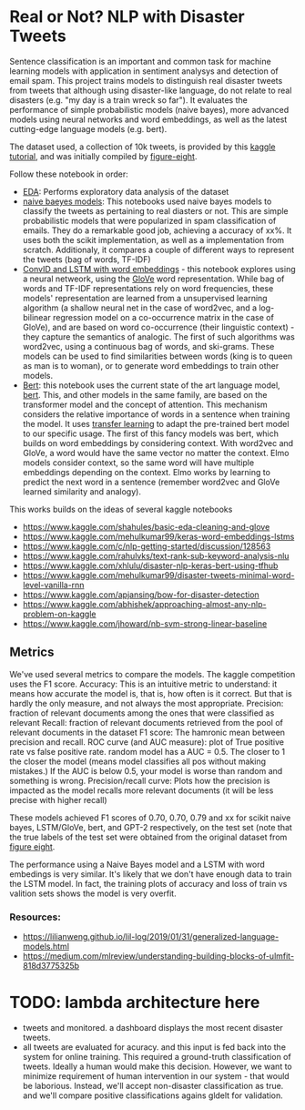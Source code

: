 # Real or Not? NLP with Disaster Tweets 

Sentence classification is an important and common task for machine learning models with application in sentiment analysys and detection of email spam. This project trains models
to distinguish real disaster tweets from tweets that although using disaster-like language, do not relate to real disasters (e.g. "my day is a train wreck so far"). It evaluates the
performance of simple probabilistic models (naive bayes), more advanced models using neural networks and word embeddings, as well as the latest cutting-edge language models (e.g. bert). 

The dataset used, a collection of 10k tweets, is provided by this [kaggle tutorial](https://www.kaggle.com/c/nlp-getting-started), and was initially compiled by [figure-eight](https://www.figure-eight.com/data-for-everyone/).

Follow these notebook in order:

- [EDA](https://github.com/lfcunha/twitter-disaster_or_not/blob/master/notebooks/twitter-disaster_or_not/notebooks/EDA.ipynb): Performs exploratory data analysis of the dataset
- [naive baeyes models](https://github.com/lfcunha/twitter-disaster_or_not/blob/master/notebooks/twitter-disaster_or_not/notebooks/naive_bayes.ipynb): This notebooks used naive bayes models to classify the tweets as pertaining to real diasters or not. This are simple probabilistic models that were popularized in spam classification of emails. They do a remarkable good job, 
achieving a accuracy of xx%. It uses both the scikit implementation, as well as a implementation from scratch. Additionaly, it compares a couple of different ways to represent the tweets (bag of words, TF-IDF)
- [ConvID and LSTM with word embeddings](https://github.com/lfcunha/twitter-disaster_or_not/blob/master/notebooks/embeddings+LSTM.ipynb) - this notebook explores using a neural netweork, using the [GloVe](https://nlp.stanford.edu/projects/glove/) word representation.
 While bag of words and TF-IDF representations rely on word frequencies, these models' representation are learned from a unsupervised learning algorithm (a shallow neural net in the case of word2vec, and a log-bilinear regression model on a co-occurrence matrix in the case of GloVe), and are
based on word co-occurrence (their linguistic context) - they capture the semantics of analogic. The first of such algorithms was word2vec, using a continuous bag of words, and ski-grams. These models can be used to find similarities between words (king is to queen as  man is to woman), or to generate word embeddings to train other models.
- [Bert](https://github.com/lfcunha/twitter-disaster_or_not/blob/master/notebooks/bert.ipynb): this notebook uses the current state of the art language model, [bert](http://jalammar.github.io/illustrated-bert/). This, and other models in the same family, are based on the transformer model and the concept of attention. This mechanism considers the relative importance of words in a sentence when training the model. It uses [transfer learning](https://en.wikipedia.org/wiki/Transfer_learning) to adapt
the pre-trained bert model to our specific usage. The first of this fancy models was bert, which builds on word embeddings by considering context. With word2vec and GloVe, a word would have
the same vector no matter the context. Elmo models consider context, so the same word will have multiple embeddings depending on the context. Elmo works by learning to predict the next word in a sentence (remember word2vec and GloVe learned similarity and analogy).


This works builds on the ideas of several kaggle notebooks
- https://www.kaggle.com/shahules/basic-eda-cleaning-and-glove
- https://www.kaggle.com/mehulkumar99/keras-word-embeddings-lstms
- https://www.kaggle.com/c/nlp-getting-started/discussion/128563
- https://www.kaggle.com/rahulvks/text-rank-sub-keyword-analysis-nlu
- https://www.kaggle.com/xhlulu/disaster-nlp-keras-bert-using-tfhub
- https://www.kaggle.com/mehulkumar99/disaster-tweets-minimal-word-level-vanilla-rnn
- https://www.kaggle.com/apjansing/bow-for-disaster-detection
- https://www.kaggle.com/abhishek/approaching-almost-any-nlp-problem-on-kaggle
- https://www.kaggle.com/jhoward/nb-svm-strong-linear-baseline


## Metrics
We've used several metrics to compare the models. The kaggle competition uses the F1 score. 
Accuracy: This is an intuitive metric to understand: it means how accurate the model is, that is, how often is it correct. But that is hardly the only measure, and not always the most appropriate.
Precision: fraction of relevant documents among the ones that were classified as relevant
Recall: fraction of relevant documents retrieved from the pool of relevant documents in the dataset
F1 score: The hamronic mean between precision and recall.
ROC curve (and AUC measure): plot of True positive rate vs false positive rate. random model has a AUC = 0.5. The closer to 1 the closer the model (means model classifies all pos without making mistakes.) If the AUC is below 0.5, your model is worse than random and something is wrong.
Precision/recall curve: Plots how the precision is impacted as the model recalls more relevant documents (it will be less precise with higher recall)


These models achieved F1 scores of 0.70, 0.70, 0.79 and xx for scikit naive bayes, LSTM/GloVe, bert, and GPT-2 respectively, on the test set (note that the true labels of the test set were obtained from the original dataset from [figure eight](https://www.figure-eight.com/data-for-everyone/).

The performance using a Naive Bayes model and a LSTM with word embedings is very similar. It's likely that we don't have enough data to train the LSTM model. In fact, the 
training plots of accuracy and loss of train vs valition sets shows the model is very overfit.


### Resources:
- https://lilianweng.github.io/lil-log/2019/01/31/generalized-language-models.html
- https://medium.com/mlreview/understanding-building-blocks-of-ulmfit-818d3775325b


# TODO: lambda architecture here

- tweets and monitored. a dashboard displays the most recent disaster tweets.
- all tweets are evaluated for acuracy. and this input is fed back into the system for online training. This required a ground-truth classification of tweets. Ideally a human would make this decision. However, we want to minimize requirement of human intervention in our system - that would be laborious. Instead, we'll accept non-disaster classification as true. and we'll compare positive classifications agains gldelt for validation.


